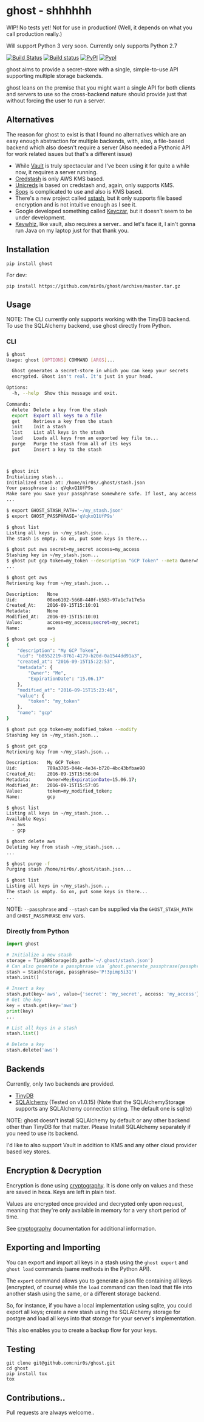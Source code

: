 ghost - shhhhhh
===============

WIP! No tests yet! Not for use in production! (Well, it depends on what you call production really.)

Will support Python 3 very soon. Currently only supports Python 2.7

[![Build Status](https://travis-ci.org/nir0s/ghost.svg?branch=master)](https://travis-ci.org/nir0s/ghost)
[![Build status](https://ci.appveyor.com/api/projects/status/kn6yqwqhsdn54ich/branch/master?svg=true)](https://ci.appveyor.com/project/Cloudify/ghost/branch/master)
[![PyPI](http://img.shields.io/pypi/dm/ghost.svg)](http://img.shields.io/pypi/dm/ghost.svg)
[![PypI](http://img.shields.io/pypi/v/ghost.svg)](http://img.shields.io/pypi/v/ghost.svg)

ghost aims to provide a secret-store with a single, simple-to-use API supporting multiple storage backends.

ghost leans on the premise that you might want a single API for both clients and servers to use so the cross-backend nature should provide just that without forcing the user to run a server.

## Alternatives

The reason for ghost to exist is that I found no alternatives which are an easy enough abstraction for multiple backends, with, also, a file-based backend which also doesn't require a server (Also needed a Pythonic API for work related issues but that's a different issue)

* While [Vault](http://vaultproject.io) is truly spectacular and I've been using it for quite a while now, it requires a server running.
* [Credstash](https://github.com/fugue/credstash) is only AWS KMS based. 
* [Unicreds](https://github.com/Versent/unicreds) is based on credstash and, again, only supports KMS.
* [Sops](https://github.com/mozilla/sops) is complicated to use and also is KMS based. 
* There's a new project called [sstash](https://github.com/realcr/sstash), but it only supports file based encryption and is not intuitive enough as I see it. 
* Google developed something called [Keyczar](https://github.com/google/keyczar), but it doesn't seem to be under development.
* [Keywhiz](https://github.com/square/keywhiz), like vault, also requires a server.. and let's face it, I ain't gonna run Java on my laptop just for that thank you.


## Installation

```shell
pip install ghost
```

For dev:

```shell
pip install https://github.com/nir0s/ghost/archive/master.tar.gz
```

## Usage

NOTE: The CLI currently only supports working with the TinyDB backend. To use the SQLAlchemy backend, use ghost directly from Python.

### CLI

```bash
$ ghost
Usage: ghost [OPTIONS] COMMAND [ARGS]...

  Ghost generates a secret-store in which you can keep your secrets
  encrypted. Ghost isn't real. It's just in your head.

Options:
  -h, --help  Show this message and exit.

Commands:
  delete  Delete a key from the stash
  export  Export all keys to a file
  get     Retrieve a key from the stash
  init    Init a stash
  list    List all keys in the stash
  load    Loads all keys from an exported key file to...
  purge   Purge the stash from all of its keys
  put     Insert a key to the stash



$ ghost init
Initializing stash...
Initialized stash at: /home/nir0s/.ghost/stash.json
Your passphrase is: qVqkxQ1UfP9s
Make sure you save your passphrase somewhere safe. If lost, any access to your stash will be impossible.
...

$ export GHOST_STASH_PATH='~/my_stash.json'
$ export GHOST_PASSPHRASE='qVqkxQ1UfP9s'

$ ghost list
Listing all keys in ~/my_stash.json...
The stash is empty. Go on, put some keys in there...

$ ghost put aws secret=my_secret access=my_access
Stashing key in ~/my_stash.json...
$ ghost put gcp token=my_token --description "GCP Token" --meta Owner=Me --meta Exp=15.06.17
...

$ ghost get aws
Retrieving key from ~/my_stash.json...

Description:   None
Uid:           08ee6102-5668-440f-b583-97a1c7a17e5a
Created_At:    2016-09-15T15:10:01
Metadata:      None
Modified_At:   2016-09-15T15:10:01
Value:         access=my_access;secret=my_secret;
Name:          aws

$ ghost get gcp -j
{
    "description": "My GCP Token", 
    "uid": "b8552219-8761-4179-b20d-0a1544dd91a3", 
    "created_at": "2016-09-15T15:22:53", 
    "metadata": {
        "Owner": "Me", 
        "ExpirationDate": "15.06.17"
    }, 
    "modified_at": "2016-09-15T15:23:46", 
    "value": {
        "token": "my_token"
    }, 
    "name": "gcp"
}

$ ghost put gcp token=my_modified_token --modify
Stashing key in ~/my_stash.json...

$ ghost get gcp
Retrieving key from ~/my_stash.json...

Description:   My GCP Token
Uid:           789a3705-044c-4e34-b720-4bc43bfbae90
Created_At:    2016-09-15T15:56:04
Metadata:      Owner=Me;ExpirationDate=15.06.17;
Modified_At:   2016-09-15T15:57:05
Value:         token=my_modified_token;
Name:          gcp

$ ghost list
Listing all keys in ~/my_stash.json...
Available Keys:
  - aws
  - gcp

$ ghost delete aws
Deleting key from stash ~/my_stash.json...
...

$ ghost purge -f
Purging stash /home/nir0s/.ghost/stash.json...

$ ghost list
Listing all keys in ~/my_stash.json...
The stash is empty. Go on, put some keys in there...
...
```

NOTE: `--passphrase` and `--stash` can be supplied via the `GHOST_STASH_PATH` and `GHOST_PASSPHRASE` env vars.

### Directly from Python

```python
import ghost

# Initialize a new stash
storage = TinyDBStorage(db_path='~/.ghost/stash.json')
# Can also generate a passphrase via `ghost.generate_passphrase(passphrase_size=20)`
stash = Stash(storage, passphrase='P!3pimp5i31')
stash.init()

# Insert a key
stash.put(key='aws', value={'secret': 'my_secret', access: 'my_access'})
# Get the key
key = stash.get(key='aws')
print(key)
...

# List all keys in a stash
stash.list()

# Delete a key
stash.delete('aws')
```

## Backends

Currently, only two backends are provided.

* [TinyDB](http://tinydb.readthedocs.io/en/latest/usage.html)
* [SQLAlchemy](http://www.sqlalchemy.org) (Tested on v1.0.15) (Note that the SQLAlchemyStorage supports any SQLAlchemy connection string. The default one is sqlite)

NOTE: ghost doesn't install SQLAlchemy by default or any other backend other than TinyDB for that matter. Please Install SQLAlchemy separately if you need to use its backend.

I'd like to also support Vault in addition to KMS and any other cloud provider based key stores.

## Encryption & Decryption

Encryption is done using [cryptography](https://cryptography.io/en/latest/). It is done only on values and these are saved in hexa. Keys are left in plain text.

Values are encrypted once provided and decrypted only upon request, meaning that they're only available in memory for a very short period of time.

See [cryptography](https://cryptography.io/en/latest/) documentation for additional information.

## Exporting and Importing

You can export and import all keys in a stash using the `ghost export` and `ghost load` commands (same methods in the Python API).

The `export` command allows you to generate a json file containing all keys (encrypted, of course) while the `load` command can then load that file into another stash using the same, or a different storage backend. 

So, for instance, if you have a local implementation using sqlite, you could export all keys; create a new stash using the SQLAlchemy storage for postgre and load all keys into that storage for your server's implementation.

This also enables you to create a backup flow for your keys.

## Testing

```shell
git clone git@github.com:nir0s/ghost.git
cd ghost
pip install tox
tox
```

## Contributions..

Pull requests are always welcome..
